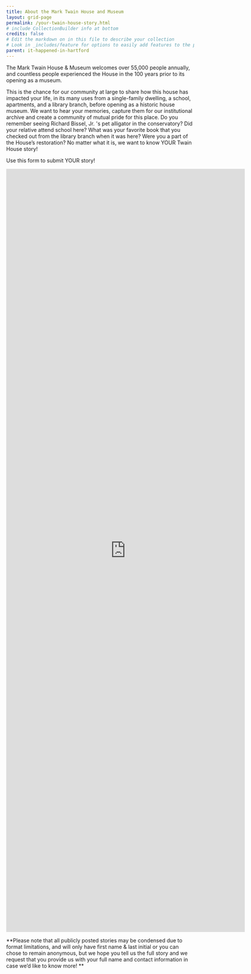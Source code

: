 ```yaml
---
title: About the Mark Twain House and Museum
layout: grid-page
permalink: /your-twain-house-story.html
# include CollectionBuilder info at bottom
credits: false
# Edit the markdown on in this file to describe your collection
# Look in _includes/feature for options to easily add features to the page
parent: it-happened-in-hartford
---
```


The Mark Twain House & Museum welcomes over 55,000 people annually, and countless people experienced the House in the 100 years prior to its opening as a museum.

This is the chance for our community at large to share how this house has impacted your life, in its many uses from a single-family dwelling, a school,  apartments, and a library branch, before opening as a historic house museum. We want to hear your memories, capture them for our institutional archive and create a community of mutual pride for this place.
Do you remember seeing Richard Bissel, Jr. 's pet alligator in the conservatory?
Did your relative attend school here? 
What was your favorite book that you checked out from the library branch when it was here? 
Were you a part of the House’s restoration? 
No matter what it is, we want to know YOUR Twain House story!  

Use this form to submit YOUR story! 
<iframe src="https://docs.google.com/forms/d/e/1FAIpQLSd90JQgO7y95pc8BGEp0WR64sp_7UZnOin8gIuD9jGWWUqxvw/viewform?embedded=true" width="640" height="2046" frameborder="0" marginheight="0" marginwidth="0">Loading…</iframe>

**Please note that all publicly posted stories may be condensed due to format limitations, and will only have first name & last initial or you can chose to remain anonymous, but we hope you tell us the full story and we request that you provide us with your full name and contact information in case we’d like to know more! **
